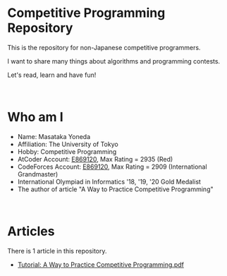 # Competitive Programming Repository
This is the repository for non-Japanese competitive programmers.

I want to share many things about algorithms and programming contests.

Let's read, learn and have fun!

<br />

# Who am I
* Name: Masataka Yoneda
* Affiliation: The University of Tokyo
* Hobby: Competitive Programming
* AtCoder Account: [E869120](https://atcoder.jp/users/E869120), Max Rating = 2935 (Red)
* CodeForces Account: [E869120](https://codeforces.com/profile/E869120), Max Rating = 2909 (International Grandmaster)
* International Olympiad in Informatics '18, '19, '20 Gold Medalist
* The author of article "A Way to Practice Competitive Programming"

<br />

# Articles
There is 1 article in this repository.

* [Tutorial: A Way to Practice Competitive Programming.pdf](https://github.com/E869120/Competitive-Programming/blob/master/%5BTutorial%5D%20A%20Way%20to%20Practice%20Competitive%20Programming.pdf)
